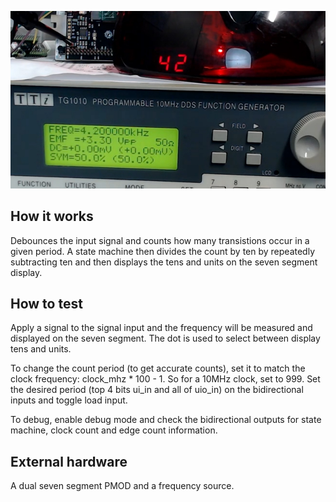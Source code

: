 <!---

This file is used to generate your project datasheet. Please fill in the information below and delete any unused
sections.

You can also include images in this folder and reference them in the markdown. Each image must be less than
512 kb in size, and the combined size of all images must be less than 1 MB.
-->

![demo](freq_count.jpg)

## How it works

Debounces the input signal and counts how many transistions occur in a given period. A state machine
then divides the count by ten by repeatedly subtracting ten and then displays the tens and units on the seven segment display.

## How to test

Apply a signal to the signal input and the frequency will be measured and displayed on the seven segment. The dot is used to select between display tens and units.

To change the count period (to get accurate counts), set it to match the clock frequency: clock_mhz * 100 - 1. So for a 10MHz clock, set to 999.
Set the desired period (top 4 bits ui_in and all of uio_in) on the bidirectional inputs and toggle load input.

To debug, enable debug mode and check the bidirectional outputs for state machine, clock count and edge count information.

## External hardware

A dual seven segment PMOD and a frequency source.
